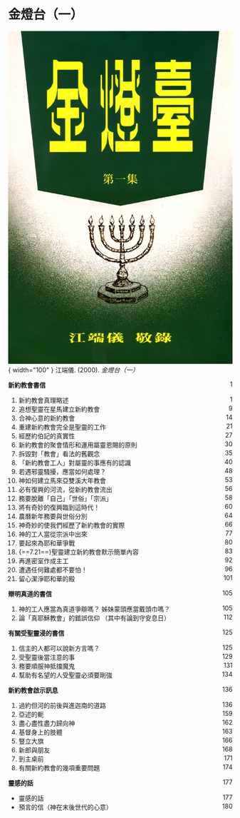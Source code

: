 # 金燈台（一）
![](../images/金燈台（一）.jpg){ width="100" }
江端儀. (2000). *金燈台（一）*

**新約教會書信** <span style="float: right;">1</span>

1. 新約教會真理略述 <span style="float: right;">1</span>
1. 追想聖靈在星馬建立新約教會 <span style="float: right;">9</span>
1. 合神心意的新約教會 <span style="float: right;">14</span>
1. 重建新約教會完全是聖靈的工作 <span style="float: right;">21</span>
1. 經歷約伯記的真實性 <span style="float: right;">27</span>
1. 新約教會的聚會情形和運用屬靈恩賜的原則 <span style="float: right;">30</span>
1. 拆毀對「教會」看法的舊觀念 <span style="float: right;">35</span>
1. 「新約教會工人」對屬靈的事應有的認識 <span style="float: right;">40</span>
1. 若遇邪靈騷擾，應當如何處理？ <span style="float: right;">48</span>
1. 神如何建立馬來亞雙溪大年教會 <span style="float: right;">53</span>
1. 必有復興的河流，從新約教會流出 <span style="float: right;">56</span>
1. 務要脫離「自己」「世俗」「宗派」 <span style="float: right;">58</span>
1. 將有奇妙的復興臨到這時代！ <span style="float: right;">60</span>
1. 農曆新年務要與世俗分別 <span style="float: right;">64</span>
1. 神奇妙的使我們經歷了新約教會的實際 <span style="float: right;">66</span>
1. 神的工人當從宗派中出來 <span style="float: right;">77</span>
1. 要起來為耶和華爭戰 <span style="float: right;">80</span>
1. {==7.21==}聖靈建立新約教會默示簡單內容 <span style="float: right;">83</span>
1. 再進密室作成主工 <span style="float: right;">92</span>
1. 遭遇任何難處都不要怕！ <span style="float: right;">96</span>
1. 留心潔淨耶和華的殿 <span style="float: right;">101</span>

**辯明真道的書信** <span style="float: right;">105</span>

1. 神的工人應當為真道爭辯嗎？
姊妹蒙頭應當戴頭巾嗎？ <span style="float: right;">105</span>
1. 論「真耶穌教會」的錯誤信仰
（其中有論到守安息日） <span style="float: right;">112</span>

**有關受聖靈浸的書信** <span style="float: right;">125</span>

1. 信主的人都可以說新方言嗎？ <span style="float: right;">125</span>
1. 受聖靈後當注意的事 <span style="float: right;">129</span>
1. 務要順服神抵擋魔鬼 <span style="float: right;">131</span>
1. 幫助有名望的人受聖靈必須要剛強 <span style="float: right;">134</span>

**新約教會啟示訊息** <span style="float: right;">136</span>

1. 過約但河的前後與進迦南的道路 <span style="float: right;">136</span>
1. 亞述的軛 <span style="float: right;">159</span>
1. 盡心盡性盡力歸向神 <span style="float: right;">162</span>
1. 基督身上的肢體 <span style="float: right;">163</span>
1. 豎立大旗 <span style="float: right;">166</span>
1. 新郎與朋友 <span style="float: right;">168</span>
1. 到主桌前 <span style="float: right;">171</span>
1. 有關新約教會的幾項重要問題 <span style="float: right;">174</span>

**靈感的話** <span style="float: right;">177</span>

* 靈感的話 <span style="float: right;">177</span>
* 預言的信（神在末後世代的心意） <span style="float: right;">180</span>
